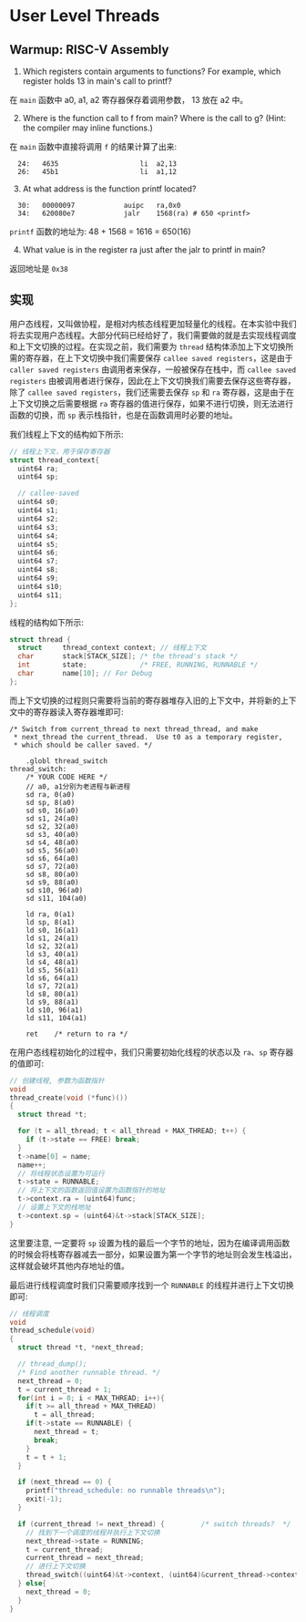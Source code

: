 # User Level Threads

## Warmup: RISC-V Assembly
1. Which registers contain arguments to functions? For example, which register holds 13 in main's call to printf?  
  
在 `main` 函数中 a0, a1, a2 寄存器保存着调用参数， 13 放在 a2 中。  
  
2. Where is the function call to f from main? Where is the call to g? (Hint: the compiler may inline functions.)  
  
在 `main` 函数中直接将调用 `f` 的结果计算了出来: 
```assembly
  24:	4635                	li	a2,13
  26:	45b1                	li	a1,12
```  
  
3. At what address is the function printf located?  
  
```assembly
  30:	00000097          	auipc	ra,0x0
  34:	620080e7          	jalr	1568(ra) # 650 <printf>
```
`printf` 函数的地址为: 48 + 1568 = 1616 = 650(16)  
  
4. What value is in the register ra just after the jalr to printf in main?  
  
返回地址是 `0x38` 

## 实现
用户态线程，又叫做协程，是相对内核态线程更加轻量化的线程。在本实验中我们将去实现用户态线程。大部分代码已经给好了，我们需要做的就是去实现线程调度和上下文切换的过程。在实现之前，我们需要为 `thread` 结构体添加上下文切换所需的寄存器，在上下文切换中我们需要保存 `callee saved registers`，这是由于 `caller saved registers` 由调用者来保存，一般被保存在栈中，而 `callee saved registers` 由被调用者进行保存，因此在上下文切换我们需要去保存这些寄存器，除了 `callee saved registers`，我们还需要去保存 `sp` 和 `ra` 寄存器，这是由于在上下文切换之后需要根据 `ra` 寄存器的值进行保存，如果不进行切换，则无法进行函数的切换，而 `sp` 表示栈指针，也是在函数调用时必要的地址。  
  
我们线程上下文的结构如下所示:
```c
// 线程上下文，用于保存寄存器
struct thread_context{
  uint64 ra;
  uint64 sp;

  // callee-saved
  uint64 s0;
  uint64 s1;
  uint64 s2;
  uint64 s3;
  uint64 s4;
  uint64 s5;
  uint64 s6;
  uint64 s7;
  uint64 s8;
  uint64 s9;
  uint64 s10;
  uint64 s11;
};
```  
  
线程的结构如下所示:
```c
struct thread {
  struct     thread_context context; // 线程上下文
  char       stack[STACK_SIZE]; /* the thread's stack */
  int        state;             /* FREE, RUNNING, RUNNABLE */
  char       name[10]; // For Debug
};
```  
  
而上下文切换的过程则只需要将当前的寄存器堆存入旧的上下文中，并将新的上下文中的寄存器读入寄存器堆即可:
```assembly
/* Switch from current_thread to next thread_thread, and make
 * next_thread the current_thread.  Use t0 as a temporary register,
 * which should be caller saved. */

	.globl thread_switch
thread_switch:
	/* YOUR CODE HERE */
	// a0, a1分别为老进程与新进程
	sd ra, 0(a0)
	sd sp, 8(a0)
	sd s0, 16(a0)
	sd s1, 24(a0)
	sd s2, 32(a0)
	sd s3, 40(a0)
	sd s4, 48(a0)
	sd s5, 56(a0)
	sd s6, 64(a0)
	sd s7, 72(a0)
	sd s8, 80(a0)
	sd s9, 88(a0)
	sd s10, 96(a0)
	sd s11, 104(a0)

	ld ra, 0(a1)
	ld sp, 8(a1)
	ld s0, 16(a1)
	ld s1, 24(a1)
	ld s2, 32(a1)
	ld s3, 40(a1)
	ld s4, 48(a1)
	ld s5, 56(a1)
	ld s6, 64(a1)
	ld s7, 72(a1)
	ld s8, 80(a1)
	ld s9, 88(a1)
	ld s10, 96(a1)
	ld s11, 104(a1)

	ret    /* return to ra */

```  
  
在用户态线程初始化的过程中，我们只需要初始化线程的状态以及 `ra`、`sp` 寄存器的值即可:
```c
// 创建线程, 参数为函数指针
void 
thread_create(void (*func)())
{
  struct thread *t;

  for (t = all_thread; t < all_thread + MAX_THREAD; t++) {
    if (t->state == FREE) break;
  }
  t->name[0] = name;
  name++;
  // 将线程状态设置为可运行
  t->state = RUNNABLE;
  // 将上下文的函数返回值设置为函数指针的地址
  t->context.ra = (uint64)func;
  // 设置上下文的栈地址
  t->context.sp = (uint64)&t->stack[STACK_SIZE];
}
```
这里要注意, 一定要将 `sp` 设置为栈的最后一个字节的地址，因为在编译调用函数的时候会将栈寄存器减去一部分，如果设置为第一个字节的地址则会发生栈溢出，这样就会破坏其他内存地址的值。  
  
最后进行线程调度时我们只需要顺序找到一个 `RUNNABLE` 的线程并进行上下文切换即可:
```c
// 线程调度
void 
thread_schedule(void)
{
  struct thread *t, *next_thread;

  // thread_dump();
  /* Find another runnable thread. */
  next_thread = 0;
  t = current_thread + 1;
  for(int i = 0; i < MAX_THREAD; i++){
    if(t >= all_thread + MAX_THREAD)
      t = all_thread;
    if(t->state == RUNNABLE) {
      next_thread = t;
      break;
    }
    t = t + 1;
  }

  if (next_thread == 0) {
    printf("thread_schedule: no runnable threads\n");
    exit(-1);
  }

  if (current_thread != next_thread) {         /* switch threads?  */
    // 找到下一个调度的线程并执行上下文切换
    next_thread->state = RUNNING;
    t = current_thread;
    current_thread = next_thread;
    // 进行上下文切换
    thread_switch((uint64)&t->context, (uint64)&current_thread->context);
  } else{
    next_thread = 0;
  }
}
```